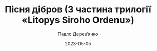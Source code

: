 ---
layout: default
modal-id: 33
date: 2023-05-05
title: Пісня дібров (3 частина трилогії «Litopys Siroho Ordenu»)
author: Павло Дерев’янко
author_label: Автор
img: pisnya-dibrov-pavlo-derevyanko.jpg
project-date: 2021
category: Роман, Темне фентезі
description: "Рік 1854. Східна Європа палає війною: доки Польське королівство борониться від Османської імперії — завойовниці Кримського ханства і Об’єднаного Князівства, а Велика держава Литовська протистоїть навалі Північного Альянсу, лівобережжя Українського гетьманату загарбане Смарагдовою Ордою; Київ обложено військами безсмертного Темуджина. Попри всі знегоди лицарі Сірого Ордену досі живі…
Розірви проклятий сувій.
Відкинь клямри вовчого лицаря.
Пролий останні краплі крові та сліз, що обернуться блиском героїчних легенд."
---